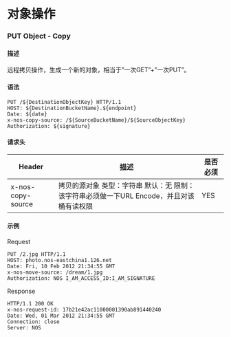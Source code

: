 # 对象操作
### **PUT Object - Copy**

#### **描述**
远程拷贝操作，生成一个新的对象，相当于”一次GET”+”一次PUT”。

#### **语法**

    PUT /${DestinationObjectKey} HTTP/1.1
    HOST: ${DestinationBucketName}.${endpoint}
    Date: ${date}
    x-nos-copy-source: /${SourceBucketName}/${SourceObjectKey}
    Authorization: ${signature}

#### **请求头**
|  **Header**   |                **描述**                   |**是否必须**|
|---------------|-------------------------------------------|------------|
|x-nos-copy-source| 拷贝的源对象 类型：字符串 默认：无 限制：该字符串必须做一下URL Encode，并且对该桶有读权限|    YES|
#### **示例**
Request

    PUT /2.jpg HTTP/1.1
    HOST: photo.nos-eastchina1.126.net
    Date: Fri, 10 Feb 2012 21:34:55 GMT
    x-nos-move-source: /dream/1.jpg
    Authorization: NOS I_AM_ACCESS_ID:I_AM_SIGNATURE

Response

    HTTP/1.1 200 OK
    x-nos-request-id: 17b21e42ac11000001390ab891440240
    Date: Wed, 01 Mar 2012 21:34:55 GMT
    Connection: close
    Server: NOS